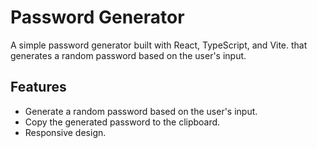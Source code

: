 # Password Generator

A simple password generator built with React, TypeScript, and Vite. that generates a random password based on the user's input.

## Features

- Generate a random password based on the user's input.
- Copy the generated password to the clipboard.
- Responsive design.
